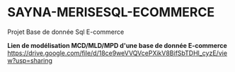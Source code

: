 # SAYNA-MERISESQL-ECOMMERCE
Projet Base de donnée Sql E-commerce

**Lien de modélisation MCD/MLD/MPD d'une base de donnée E-commerce**
https://drive.google.com/file/d/18ce9weVVQVcePXikV8BifSbTDHl_cyzE/view?usp=sharing
